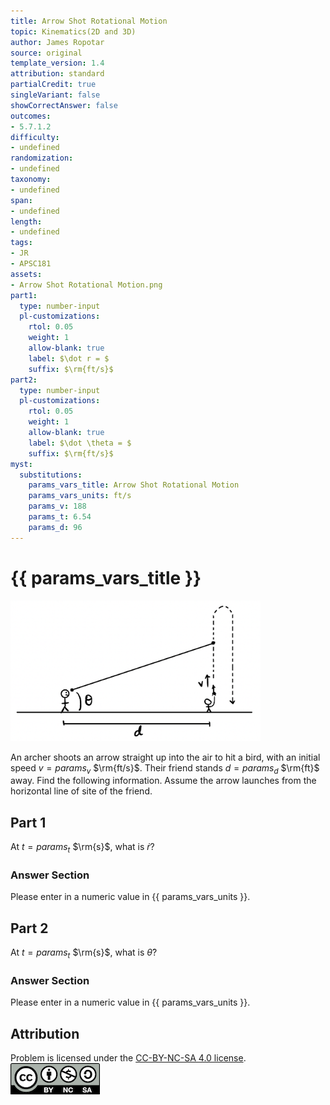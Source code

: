 ```yaml
---
title: Arrow Shot Rotational Motion
topic: Kinematics(2D and 3D)
author: James Ropotar
source: original
template_version: 1.4
attribution: standard
partialCredit: true
singleVariant: false
showCorrectAnswer: false
outcomes:
- 5.7.1.2
difficulty:
- undefined
randomization:
- undefined
taxonomy:
- undefined
span:
- undefined
length:
- undefined
tags:
- JR
- APSC181
assets:
- Arrow Shot Rotational Motion.png
part1:
  type: number-input
  pl-customizations:
    rtol: 0.05
    weight: 1
    allow-blank: true
    label: $\dot r = $
    suffix: $\rm{ft/s}$
part2:
  type: number-input
  pl-customizations:
    rtol: 0.05
    weight: 1
    allow-blank: true
    label: $\dot \theta = $
    suffix: $\rm{ft/s}$
myst:
  substitutions:
    params_vars_title: Arrow Shot Rotational Motion
    params_vars_units: ft/s
    params_v: 188
    params_t: 6.54
    params_d: 96
---
```

# {{ params_vars_title }}
<img src="Arrow Shot Rotational Motion.png" width=400>

An archer shoots an arrow straight up into the air to hit a bird, with an initial speed $v = {{ params_v }}$ $\rm{ft/s}$.
Their friend stands $d = {{ params_d }}$ $\rm{ft}$ away.
Find the following information. Assume the arrow launches from the horizontal line of site of the friend.

## Part 1

At $t = {{ params_t }}$ $\rm{s}$, what is $\dot r$?

### Answer Section

Please enter in a numeric value in {{ params_vars_units }}.

## Part 2

At $t = {{ params_t }}$ $\rm{s}$, what is $\dot \theta$?

### Answer Section

Please enter in a numeric value in {{ params_vars_units }}.

## Attribution

Problem is licensed under the [CC-BY-NC-SA 4.0 license](https://creativecommons.org/licenses/by-nc-sa/4.0/).<br> ![The Creative Commons 4.0 license requiring attribution-BY, non-commercial-NC, and share-alike-SA license.](https://raw.githubusercontent.com/firasm/bits/master/by-nc-sa.png)